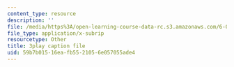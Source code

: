 ```yaml
---
content_type: resource
description: ''
file: /media/https%3A/open-learning-course-data-rc.s3.amazonaws.com/6-006-introduction-to-algorithms-fall-2011/59b7b01516eafb5521056e057055ade4_rvdJDijO2Ro.srt
file_type: application/x-subrip
resourcetype: Other
title: 3play caption file
uid: 59b7b015-16ea-fb55-2105-6e057055ade4
---
```

